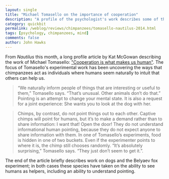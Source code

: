 ```yaml
---
layout: single 
title: "Michael Tomasello on the importance of cooperation" 
description: "A profile of the psychologist's work describes some of the cognitive differences that make us human." 
category: quickbit
permalink: /weblog/reviews/chimpanzees/tomasello-nautilus-2014.html
tags: [psychology, chimpanzees, mind] 
comments: false 
author: John Hawks 
---
```


From <em>Nautilus</em> this month, a long profile article by Kat McGowan describing the work of Michael Tomasello: <a href="http://nautil.us/issue/18/genius/cooperation-is-what-makes-us-human-rd">"Cooperation is what makes us human"</a>. The focus of Tomasello's experimental work has been uncovering the ways that chimpanzees act as individuals where humans seem naturally to intuit that others can help us. 

<blockquote>“We naturally inform people of things that are interesting or useful to them,” Tomasello says. “That’s unusual. Other animals don’t do that.” Pointing is an attempt to change your mental state. It is also a request for a joint experience: She wants you to look at the dog with her.</blockquote>

<blockquote>Chimps, by contrast, do not point things out to each other. Captive chimps will point for humans, but it’s to make a demand rather than to share information: I want that! Open the door! They do not understand informational human pointing, because they do not expect anyone to share information with them. In one of Tomasello’s experiments, food is hidden in one of two buckets. Even if the experimenter points to where it is, the chimp still chooses randomly. “It’s absolutely surprising,” Tomasello says. “They just don’t seem to get it.”.</blockquote> 

The end of the article briefly describes work on dogs and the Belyaev fox experiment; in both cases these species have taken on the ability to see humans as helpers, including an ability to understand pointing. 
